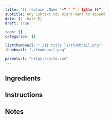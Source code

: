 ```yaml
---
title: "{{ replace .Name "-" " " | title }}"
subtitle: Any Subtext you might want to append
date: {{ .Date }}
draft: true

tags: []
categories: []

listthumbnail: "./{{ title }}/thumbnail.png"
thumbnail: "./thumbnail.png"

parenturl: "https://site.com"
---
```


## Ingredients

## Instructions

## Notes
